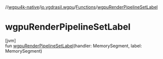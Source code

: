 //[wgpu4k-native](../../../index.md)/[io.ygdrasil.wgpu](../index.md)/[Functions](index.md)/[wgpuRenderPipelineSetLabel](wgpu-render-pipeline-set-label.md)

# wgpuRenderPipelineSetLabel

[jvm]\
fun [wgpuRenderPipelineSetLabel](wgpu-render-pipeline-set-label.md)(handler: MemorySegment, label: MemorySegment)